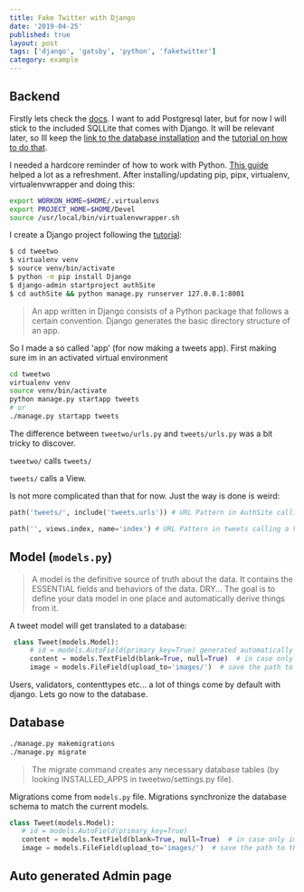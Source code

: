 ```yaml
---
title: Fake Twitter with Django
date: '2019-04-25'
published: true
layout: post
tags: ['django', 'gatsby', 'python', 'faketwitter']
category: example
---
```


## Backend

Firstly lets check the [docs](https://docs.djangoproject.com/en/3.0/intro/install/).
I want to add Postgresql later, but for now I will stick to the included SQLLite that comes with Django.
It will be relevant later, so Ill keep the [link to the database installation](https://docs.djangoproject.com/en/3.0/topics/install/#database-installation)
and the [tutorial on how to do that](https://docs.djangoproject.com/en/3.0/intro/tutorial02/).

I needed a hardcore reminder of how to work with Python. [This guide](https://docs.python-guide.org/dev/virtualenvs/)
helped a lot as a refreshment.
After installing/updating pip, pipx, virtualenv, virtualenvwrapper and doing this:
 ```bash
export WORKON_HOME=$HOME/.virtualenvs
export PROJECT_HOME=$HOME/Devel
source /usr/local/bin/virtualenvwrapper.sh
```

I create a Django project following the [tutorial](https://docs.djangoproject.com/en/3.0/intro/tutorial01/):
```bash
$ cd tweetwo
$ virtualenv venv
$ source venv/bin/activate
$ python -m pip install Django
$ django-admin startproject authSite
$ cd authSite && python manage.py runserver 127.0.0.1:8001
```
> An app written in Django consists
> of a Python package that follows a certain convention.
> Django generates the basic directory structure of an app.

So I made a so called 'app' (for now making a tweets app).
First making sure im in an activated virtual environment
```bash
cd tweetwo
virtualenv venv
source venv/bin/activate
python manage.py startapp tweets
# or
./manage.py startapp tweets
```

The difference between `tweetwo/urls.py` and `tweets/urls.py` was a bit tricky to discover.

`tweetwo/` calls `tweets/`

 `tweets/` calls a View.

Is not more complicated than that for now.
Just the way is done is weird:

```python
path('tweets/', include('tweets.urls')) # URL Pattern in AuthSite calling tweets: `tweetwo/urls.py`

path('', views.index, name='index') # URL Pattern in tweets calling a View (that has a method called 'index') in `polls/urls.py`
```


## Model (`models.py`)

>A model is the definitive source of truth about the data.
>It contains the ESSENTIAL fields and behaviors of the data.
> DRY...
> The goal is to define your data model in one place and automatically derive things from it.

A tweet model will get translated to a database:

```python
 class Tweet(models.Model):
     # id = models.AutoField(primary_key=True) generated automatically for all the models.
     content = models.TextField(blank=True, null=True)  # in case only image is tweeted.
     image = models.FileField(upload_to='images/')  # save the path to the image
 ```

Users, validators, contenttypes etc... a lot of things come by default with django.
Lets go now to the database.

## Database

```bash
./manage.py makemigrations
./manage.py migrate
```
> The migrate command creates any necessary database tables
> (by looking INSTALLED_APPS in tweetwo/settings.py file).

Migrations come from `models.py` file.
Migrations synchronize the database schema to match the current models.
 ```python
class Tweet(models.Model):
    # id = models.AutoField(primary_key=True)
    content = models.TextField(blank=True, null=True)  # in case only image is tweeted.
    image = models.FileField(upload_to='images/')  # save the path to the image
```

## Auto generated Admin page

